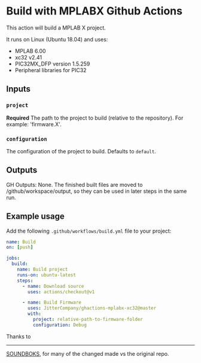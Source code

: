 # Build with MPLABX Github Actions

This action will build a MPLAB X project.

It runs on Linux (Ubuntu 18.04) and uses:

- MPLAB 6.00
- xc32 v2.41
- PIC32MX_DFP version 1.5.259
- Peripheral libraries for PIC32

## Inputs

### `project`

**Required** The path to the project to build (relative to the repository). For example: 'firmware.X'.

### `configuration`

The configuration of the project to build. Defaults to `default`.

## Outputs

GH Outputs: None. The finished built files are moved to /github/workspace/output, so they can be used in later steps in the same run.

## Example usage

Add the following `.github/workflows/build.yml` file to your project:

```yaml
name: Build
on: [push]

jobs:
  build:
    name: Build project
    runs-on: ubuntu-latest
    steps:
      - name: Download source
        uses: actions/checkout@v1

      - name: Build Firmware
        uses: JitterCompany/ghactions-mplabx-xc32@master
        with:
          project: relative-path-to-firmware-folder
          configuration: Debug
```

Thanks to

----

[SOUNDBOKS](https://github.com/SOUNDBOKS/ghactions-mplabx-xc32), for many of the changed made vs the original repo.
